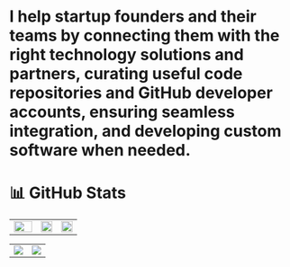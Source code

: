 # I help startup founders and their teams by connecting them with the right technology solutions and partners, curating useful code repositories and GitHub developer accounts, ensuring seamless integration, and developing custom software when needed.

# 📊 GitHub Stats

<div align="center">
  <table>
    <tr>
      <td align="center" valign="top" width="40%">
        <img width="100%" src="https://github-readme-streak-stats.herokuapp.com/?user=johnny-rice&theme=dark&hide_border=false" />
      </td>
       <td align="center" valign="top" width="30%">
        <img width="100%" src="https://github-readme-stats.vercel.app/api/top-langs/?username=johnny-rice&theme=dark&hide_border=false&include_all_commits=false&count_private=false&layout=compact" />
      </td>
      <td align="center" valign="top" width="30%">
        <img width="100%" src="https://github-readme-stats.vercel.app/api?username=johnny-rice&theme=dark&hide_border=false&include_all_commits=false&count_private=false" />
      </td>
    </tr>
    </table>
    <table>
     <tr>
      <td align="center" valign="top">
        <img  src="https://github-profile-trophy.vercel.app/?username=johnny-rice&theme=radical&no-frame=false&no-bg=true&margin-w=4" />
       </td>
        <td align="center" valign="top">
          <img src="https://quotes-github-readme.vercel.app/api?type=vetical&theme=radical" />
       </td>
    </tr>
  </table>
</div>

<div align="center">
 
</div>
